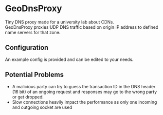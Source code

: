 # GeoDnsProxy

Tiny DNS proxy made for a university lab about CDNs.  
GeoDnsProxy proxies UDP DNS traffic based on origin IP address to defined name servers for that zone.

## Configuration
An example config is provided and can be edited to your needs.

## Potential Problems
* A malicious party can try to guess the transaction ID in the DNS header (16 bit) of an ongoing request and responses may go to the wrong party or get dropped.
* Slow connections heavily impact the performance as only one incoming and outgoing socket are used